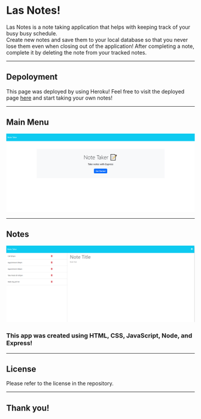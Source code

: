 # Las Notes!

Las Notes is a note taking application that helps with keeping track of your busy busy schedule. <br>
Create new notes and save them to your local database so that you never lose them even when closing out of the 
application! After completing a note, complete it by deleting the note from your tracked notes. 
***

## Depoloyment

This page was deployed by using Heroku! Feel free to visit the deployed page [here](https://stark-oasis-08184.herokuapp.com/) and start taking your own notes!
***

## Main Menu 
![main menu](./public/assets/img/Main%20Menu.PNG)
***

## Notes
![Notes](./public/assets/img/Notes.PNG)


### This app was created using HTML, CSS, JavaScript, Node, and Express!
***

## License

Please refer to the license in the repository.
***

## Thank you!

